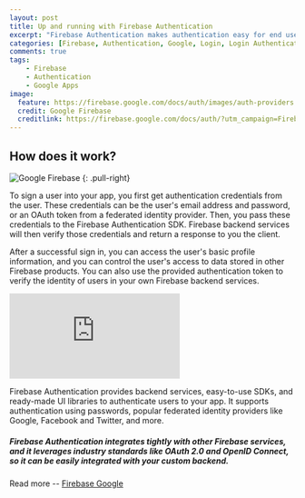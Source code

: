 ```yaml
---
layout: post
title: Up and running with Firebase Authentication
excerpt: "Firebase Authentication makes authentication easy for end users and developers. It allows you to focus on your users, and not the sign-in infrastructure to support them."
categories: [Firebase, Authentication, Google, Login, Login Authentication]
comments: true
tags:
    - Firebase
    - Authentication
    - Google Apps
image:
  feature: https://firebase.google.com/docs/auth/images/auth-providers.png
  credit: Google Firebase
  creditlink: https://firebase.google.com/docs/auth/?utm_campaign=Firebase_announcement_education_general_en_05-18-16_&utm_source=Firebase&utm_medium=yt-desc
---
```


## How does it work?

![Google Firebase](https://firebase.google.com/docs/auth/images/auth-providers.png)
{: .pull-right}

To sign a user into your app, you first get authentication credentials from the user. These credentials can be the user's email address and password, or an OAuth token from a federated identity provider. Then, you pass these credentials to the Firebase Authentication SDK. Firebase backend services will then verify those credentials and return a response to you the client.

After a successful sign in, you can access the user's basic profile information, and you can control the user's access to data stored in other Firebase products. You can also use the provided authentication token to verify the identity of users in your own Firebase backend services.

<div class="embed-responsive embed-responsive-16by9">
<iframe class="embed-responsive-item" src="https://www.youtube.com/embed/8sGY55yxicA" frameborder="0" allowfullscreen></iframe>
</div>

Firebase Authentication provides backend services, easy-to-use SDKs, and ready-made UI libraries to authenticate users to your app. It supports authentication using passwords, popular federated identity providers like Google, Facebook and Twitter, and more.

##### Firebase Authentication integrates tightly with other Firebase services, and it leverages industry standards like OAuth 2.0 and OpenID Connect, so it can be easily integrated with your custom backend.


Read more -- [Firebase Google](https://firebase.google.com/docs/auth/?utm_campaign=Firebase_announcement_education_general_en_05-18-16_&utm_source=Firebase&utm_medium=yt-desc)
